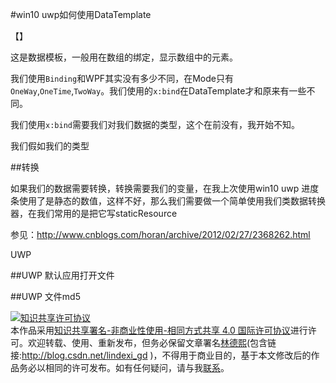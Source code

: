 #win10 uwp如何使用DataTemplate

【】

这是数据模板，一般用在数组的绑定，显示数组中的元素。

我们使用`Binding`和WPF其实没有多少不同，在Mode只有`OneWay`,`OneTime`,`TwoWay`。我们使用的`x:bind`在DataTemplate才和原来有一些不同。

我们使用`x:bind`需要我们对我们数据的类型，这个在前没有，我开始不知。

我们假如我们的类型



##转换

如果我们的数据需要转换，转换需要我们的变量，在我上次使用win10 uwp 进度条使用了是静态的数值，这样不好，那么我们需要做一个简单使用我们类数据转换器，在我们常用的是把它写staticResource

参见：http://www.cnblogs.com/horan/archive/2012/02/27/2368262.html

UWP

##UWP 默认应用打开文件

##UWP 文件md5



 <a rel="license" href="http://creativecommons.org/licenses/by-nc-sa/4.0/"><img alt="知识共享许可协议" style="border-width:0" src="https://i.creativecommons.org/l/by-nc-sa/4.0/88x31.png" /></a><br />本作品采用<a rel="license" href="http://creativecommons.org/licenses/by-nc-sa/4.0/">知识共享署名-非商业性使用-相同方式共享 4.0 国际许可协议</a>进行许可。欢迎转载、使用、重新发布，但务必保留文章署名[林德熙](http://blog.csdn.net/lindexi_gd)(包含链接:http://blog.csdn.net/lindexi_gd )，不得用于商业目的，基于本文修改后的作品务必以相同的许可发布。如有任何疑问，请与我[联系](mailto:lindexi_gd@163.com)。

